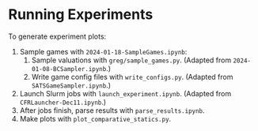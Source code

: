 # Running Experiments
To generate experiment plots:

1. Sample games with `2024-01-18-SampleGames.ipynb`:
    1. Sample valuations with `greg/sample_games.py`. (Adapted from `2024-01-08-BCSampler.ipynb`.)
    2. Write game config files with `write_configs.py`. (Adapted from `SATSGameSampler.ipynb`.)
3. Launch Slurm jobs with `launch_experiment.ipynb`. (Adapted from `CFRLauncher-Dec11.ipynb`.)
4. After jobs finish, parse results with `parse_results.ipynb`.
5. Make plots with `plot_comparative_statics.py`.



